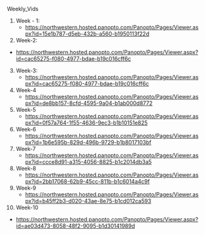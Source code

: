 Weekly_Vids

1. Week - 1:
   - https://northwestern.hosted.panopto.com/Panopto/Pages/Viewer.aspx?id=15e1b787-d5eb-432b-a560-b1950113f22d
2.  Week-2:
   - https://northwestern.hosted.panopto.com/Panopto/Pages/Viewer.aspx?id=cac65275-f080-4977-bdae-b19c016cff6c
3. Week-3:
   - https://northwestern.hosted.panopto.com/Panopto/Pages/Viewer.aspx?id=cac65275-f080-4977-bdae-b19c016cff6c
4. Week-4
   - https://northwestern.hosted.panopto.com/Panopto/Pages/Viewer.aspx?id=de8bb157-8cfd-4595-9a04-b1ab000d8772
5. Week-5
   - https://northwestern.hosted.panopto.com/Panopto/Pages/Viewer.aspx?id=0f57a764-1f55-4636-9ec3-b1b10151e825
6. Week-6
   - https://northwestern.hosted.panopto.com/Panopto/Pages/Viewer.aspx?id=1b6e595b-829d-496b-9729-b1b8017103bf
7. Week-7
   - https://northwestern.hosted.panopto.com/Panopto/Pages/Viewer.aspx?id=ccce8d91-a315-4056-8825-b1c2014db3a5
8. Week-8
   - https://northwestern.hosted.panopto.com/Panopto/Pages/Viewer.aspx?id=2bb17068-62b9-45cc-811b-b1c6014a4c9f
9. Week-9
   - https://northwestern.hosted.panopto.com/Panopto/Pages/Viewer.aspx?id=b45ff2b3-d020-43ae-8e75-b1cd012ca593
10. Week-10
   - https://northwestern.hosted.panopto.com/Panopto/Pages/Viewer.aspx?id=ae03d473-8058-48f2-9095-b1d30141989d
